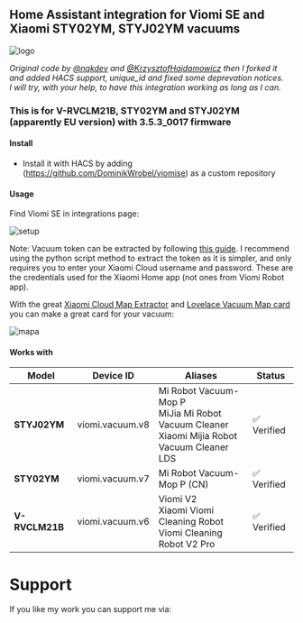 ## Home Assistant integration for Viomi SE and Xiaomi STY02YM, STYJ02YM vacuums

![logo](https://github.com/user-attachments/assets/bb740b2e-ebf4-45c4-8444-e6b34ef13a0d)

_Original code by [@nqkdev](https://github.com/nqkdev/home-assistant-vacuum-styj02ym) and [@KrzysztofHajdamowicz](https://github.com/KrzysztofHajdamowicz/home-assistant-vacuum-styj02ym) then I forked it and added HACS support, unique_id and fixed some deprevation notices._  
_I will try, with your help, to have this integration working as long as I can._

### This is for V-RVCLM21B, STY02YM and STYJ02YM (apparently EU version) with 3.5.3_0017 firmware

#### Install

- Install it with HACS by adding (https://github.com/DominikWrobel/viomise) as a custom repository

#### Usage

Find Viomi SE in integrations page:

![setup](https://github.com/user-attachments/assets/80a382fb-5a55-49da-a05c-9a31db1f7c8a)

Note: Vacuum token can be extracted by following [this guide](https://www.home-assistant.io/integrations/xiaomi_miio/#retrieving-the-access-token). I recommend using the python script method to extract the token as it is simpler, and only requires you to enter your Xiaomi Cloud username and password. These are the credentials used for the Xiaomi Home app (not ones from Viomi Robot app).

With the great [Xiaomi Cloud Map Extractor](https://github.com/PiotrMachowski/Home-Assistant-custom-components-Xiaomi-Cloud-Map-Extractor) and [Lovelace Vacuum Map card](https://github.com/PiotrMachowski/lovelace-xiaomi-vacuum-map-card?tab=readme-ov-file#lovelace-vacuum-map-card) you can make a great card for your vacuum:

![mapa](https://github.com/user-attachments/assets/3125fc05-3a26-4988-93bb-7720e7ec95b3)

#### Works with

| Model | Device ID | Aliases | Status |
| ----- | --------- | ------- | ------ |
| **STYJ02YM** | viomi.vacuum.v8 | Mi Robot Vacuum-Mop P <br> MiJia Mi Robot Vacuum Cleaner <br> Xiaomi Mijia Robot Vacuum Cleaner LDS | :white_check_mark: Verified |
| **STY02YM** | viomi.vacuum.v7 | Mi Robot Vacuum-Mop P (CN) | :white_check_mark: Verified |
| **V-RVCLM21B** | viomi.vacuum.v6 | Viomi V2 <br> Xiaomi Viomi Cleaning Robot <br> Viomi Cleaning Robot V2 Pro | :white_check_mark: Verified |


# Support

If you like my work you can support me via:

<figure class="wp-block-image size-large"><a href="https://www.buymeacoffee.com/dominikjwrc"><img src="https://homeassistantwithoutaplan.files.wordpress.com/2023/07/coffe-3.png?w=182" alt="" class="wp-image-64"/></a></figure>
